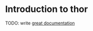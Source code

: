 # Introduction to thor

TODO: write [great documentation](http://jacobian.org/writing/what-to-write/)
